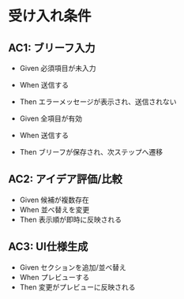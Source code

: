 # 受け入れ条件

## AC1: ブリーフ入力
- Given 必須項目が未入力
- When 送信する
- Then エラーメッセージが表示され、送信されない

- Given 全項目が有効
- When 送信する
- Then ブリーフが保存され、次ステップへ遷移

## AC2: アイデア評価/比較
- Given 候補が複数存在
- When 並べ替えを変更
- Then 表示順が即時に反映される

## AC3: UI仕様生成
- Given セクションを追加/並べ替え
- When プレビューする
- Then 変更がプレビューに反映される
